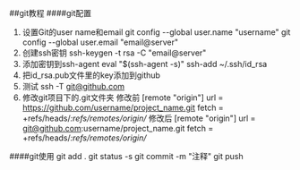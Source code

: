 ##git教程
####git配置
1. 设置Git的user name和email
        git config --global user.name "username"
        git config --global user.email "email@server"
2. 创建ssh密钥
        ssh-keygen -t rsa -C "email@server"
3. 添加密钥到ssh-agent
    eval "$(ssh-agent -s)"
        ssh-add ~/.ssh/id_rsa
4. 把id_rsa.pub文件里的key添加到github
5. 测试
        ssh -T git@github.com
6. 修改git项目下的.git文件夹
修改前
        [remote "origin"]
        url = https://github.com/username/project_name.git
        fetch = +refs/heads/*:refs/remotes/origin/*
修改后
        [remote "origin"]
        url = git@github.com:username/project_name.git
        fetch = +refs/heads/*:refs/remotes/origin/*

####git使用
    git add .
    git status -s
    git commit -m "注释"
    git push